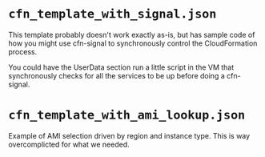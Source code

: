 # `cfn_template_with_signal.json`

This template probably doesn't work exactly as-is, but has sample code of how you might use cfn-signal to synchronously control the CloudFormation process.

You could have the UserData section run a little script in the VM that synchronously checks for all the services to be up before doing a cfn-signal.

# `cfn_template_with_ami_lookup.json`

Example of AMI selection driven by region and instance type.  This is way overcomplicted for what we needed.
